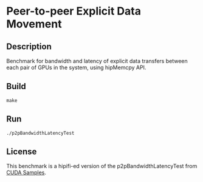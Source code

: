 # Peer-to-peer Explicit Data Movement

## Description
Benchmark for bandwidth and latency of explicit data transfers between each pair of GPUs in the system, using hipMemcpy API.

## Build
`make`

## Run

```
./p2pBandwidthLatencyTest
```

## License
This benchmark is a hipifi-ed version of the p2pBandwidthLatencyTest from [CUDA Samples](https://github.com/NVIDIA/cuda-samples).